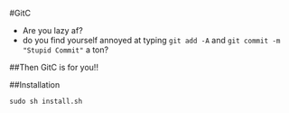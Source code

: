 #GitC
* Are you lazy af?
* do you find yourself annoyed at typing ```git add -A``` and ```git commit -m "Stupid Commit"``` a ton?

##Then GitC is for you!!

##Installation

```
sudo sh install.sh
```